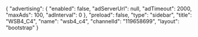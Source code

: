 {
    "advertising": {
        "enabled": false,
        "adServerUrl": null,
        "adTimeout": 2000,
        "maxAds": 100,
        "adInterval": 0
    },
    "preload": false,
    "type": "sidebar",
    "title": "WSB4_C4",
    "name": "wsb4_c4",
    "channelId": "119658699",
    "layout": "bootstrap"
}